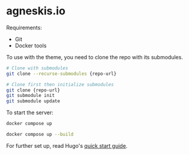 # agneskis.io

Requirements:

- Git
- Docker tools

To use with the theme, you need to clone the repo with its submodules.

```bash
# Clone with submodules
git clone --recurse-submodules {repo-url}

# Clone first then initialize submodules
git clone {repo-url}
git submodule init
git submodule update
```

To start the server:

```bash
docker compose up

docker compose up --build
```

For further set up, read Hugo's [quick start guide](https://gohugo.io/getting-started/quick-start/).

